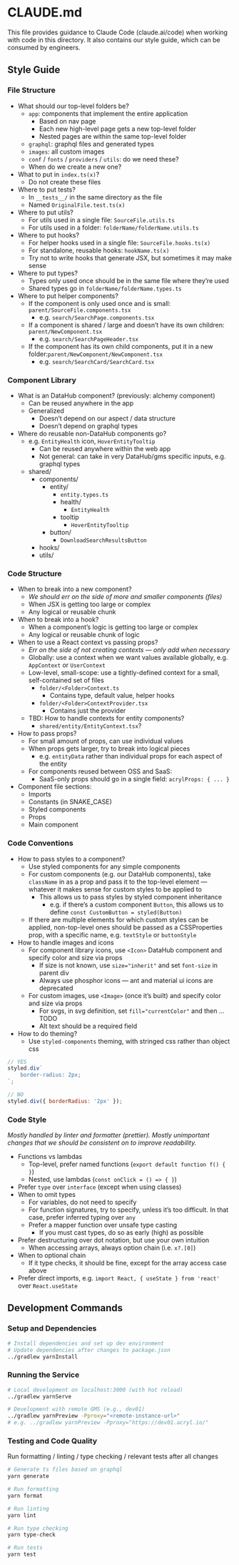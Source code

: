 # CLAUDE.md

This file provides guidance to Claude Code (claude.ai/code) when working with code in this directory.
It also contains our style guide, which can be consumed by engineers.

## Style Guide

### File Structure

- What should our top-level folders be?
    - `app`: components that implement the entire application
        - Based on nav page
        - Each new high-level page gets a new top-level folder
        - Nested pages are within the same top-level folder
    - `graphql`: graphql files and generated types
    - `images`: all custom images
    - `conf` / `fonts` / `providers` / `utils`: do we need these?
    - When do we create a new one?
- What to put in `index.ts(x)`?
    - Do not create these files
- Where to put tests?
    - In `__tests__/` in the same directory as the file
    - Named `OriginalFile.test.ts(x)`
- Where to put utils?
    - For utils used in a single file: `SourceFile.utils.ts`
    - For utils used in a folder: `folderName/folderName.utils.ts`
- Where to put hooks?
    - For helper hooks used in a single file: `SourceFile.hooks.ts(x)`
    - For standalone, reusable hooks: `hookName.ts(x)`
    - Try not to write hooks that generate JSX, but sometimes it may make sense
- Where to put types?
    - Types only used once should be in the same file where they’re used
    - Shared types go in `folderName/folderName.types.ts`
- Where to put helper components?
    - If the component is only used once and is small: `parent/SourceFile.components.tsx`
        - e.g. `search/SearchPage.components.tsx`
    - If a component is shared / large and doesn’t have its own children: `parent/NewComponent.tsx`
        - e.g. `search/SearchPageHeader.tsx`
    - If the component has its own child components, put it in a new folder:`parent/NewComponent/NewComponent.tsx`
        - e.g. `search/SearchCard/SearchCard.tsx`

### Component Library

- What is an DataHub component? (previously: alchemy component)
    - Can be reused anywhere in the app
    - Generalized
        - Doesn’t depend on our aspect / data structure
        - Doesn’t depend on graphql types
- Where do reusable non-DataHub components go?
    - e.g. `EntityHealth` icon, `HoverEntityTooltip`
        - Can be reused anywhere within the web app
        - Not general: can take in very DataHub/gms specific inputs, e.g. graphql types
    - shared/
        - components/
            - entity/
                - `entity.types.ts`
                - health/
                    - `EntityHealth`
                - tooltip
                    - `HoverEntityTooltip`
            - button/
                - `DownloadSearchResultsButton`
        - hooks/
        - utils/

### Code Structure

- When to break into a new component?
    - _We should err on the side of more and smaller components (files)_
    - When JSX is getting too large or complex
    - Any logical or reusable chunk
- When to break into a hook?
    - When a component’s logic is getting too large or complex
    - Any logical or reusable chunk of logic
- When to use a React context vs passing props?
    - _Err on the side of not creating contexts — only add when necessary_
    - Globally: use a context when we want values available globally, e.g. `AppContext` or `UserContext`
    - Low-level, small-scope: use a tightly-defined context for a small, self-contained set of files
        - `folder/<Folder>Context.ts`
            - Contains type, default value, helper hooks
        - `folder/<Folder>ContextProvider.tsx`
            - Contains just the provider
    - TBD: How to handle contexts for entity components?
        - `shared/entity/EntityContext.tsx`?
- How to pass props?
    - For small amount of props, can use individual values
    - When props gets larger, try to break into logical pieces
        - e.g. `entityData` rather than individual props for each aspect of the entity
    - For components reused between OSS and SaaS:
        - SaaS-only props should go in a single field: `acrylProps: { ... }`
- Component file sections:
    - Imports
    - Constants (in SNAKE_CASE)
    - Styled components
    - Props
    - Main component

### Code Conventions

- How to pass styles to a component?
    - Use styled components for any simple components
    - For custom components (e.g. our DataHub components), take `className` in as a prop and pass it to the top-level element — whatever it makes sense for custom styles to be applied to
        - This allows us to pass styles by styled component inheritance
            - e.g. if there’s a custom component `Button`, this allows us to define `const CustomButton = styled(Button)`
    - If there are multiple elements for which custom styles can be applied, non-top-level ones should be passed as a CSSProperties prop, with a specific name, e.g. `textStyle` or `buttonStyle`
- How to handle images and icons
    - For component library icons, use `<Icon>` DataHub component and specify color and size via props
        - If size is not known, use `size="inherit"` and set `font-size` in parent div
        - Always use phosphor icons — ant and material ui icons are deprecated
    - For custom images, use `<Image>` (once it’s built) and specify color and size via props
        - For svgs, in svg definition, set `fill="currentColor"` and then … TODO
        - Alt text should be a required field
- How to do theming?
    - Use `styled-components` theming, with stringed css rather than object css

```jsx
// YES
styled.div`
    border-radius: 2px;
`;

// NO
styled.div({ borderRadius: '2px' });
```

### Code Style

_Mostly handled by linter and formatter (prettier). Mostly unimportant changes that we should be consistent on to improve readability._

- Functions vs lambdas
    - Top-level, prefer named functions (`export default function f() { }`)
    - Nested, use lambdas (`const onClick = () => { }`)
- Prefer `type` over `interface` (except when using classes)
- When to omit types
    - For variables, do not need to specify
    - For function signatures, try to specify, unless it’s too difficult. In that case, prefer inferred typing over `any`
    - Prefer a mapper function over unsafe type casting
        - If you must cast types, do so as early (high) as possible
- Prefer destructuring over dot notation, but use your own intuition
    - When accessing arrays, always option chain (i.e. `x?.[0]`)
- When to optional chain
    - If it type checks, it should be fine, except for the array access case above
- Prefer direct imports, e.g. `import React, { useState } from 'react'` over `React.useState`

## Development Commands

### Setup and Dependencies

```bash
# Install dependencies and set up dev environment
# Update dependencies after changes to package.json
../gradlew yarnInstall
```

### Running the Service

```bash
# Local development on localhost:3000 (with hot reload)
../gradlew yarnServe

# Development with remote GMS (e.g., dev01)
../gradlew yarnPreview -Pproxy="<remote-instance-url>"
# e.g. ../gradlew yarnPreview -Pproxy="https://dev01.acryl.io/"
```

### Testing and Code Quality

Run formatting / linting / type checking / relevant tests after all changes

```bash
# Generate ts files based on graphql
yarn generate

# Run formatting
yarn format

# Run linting
yarn lint

# Run type checking
yarn type-check

# Run tests
yarn test
```
